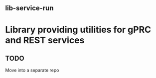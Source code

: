 ## lib-service-run

# Library providing utilities for gPRC and REST services

## TODO

Move into a separate repo
